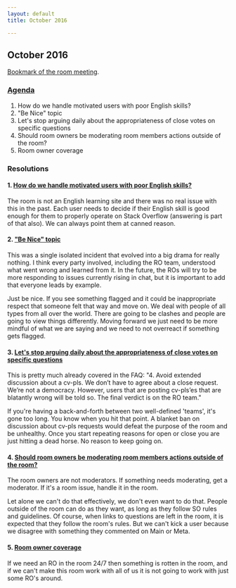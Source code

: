 ```yaml
---
layout: default
title: October 2016 

---
```


## October 2016

[Bookmark of the room meeting](https://chat.stackoverflow.com/rooms/108179/conversation/october-2016-room-meeting).

### [Agenda](https://github.com/SO-Close-Vote-Reviewers/SO-Close-Vote-Reviewers.github.io/issues?q=label%3Aroom-meeting-2016-10+is%3Aclosed)

1. How do we handle motivated users with poor English skills?
2. "Be Nice" topic
3. Let's stop arguing daily about the appropriateness of close votes on specific questions
4. Should room owners be moderating room members actions outside of the room?
5. Room owner coverage

### Resolutions

#### 1. [How do we handle motivated users with poor English skills?](https://chat.stackoverflow.com/rooms/108179/conversation/2016-october-topic-1)

The room is not an English learning site and there was no real issue with this in the past. Each user needs to decide if their English skill is good enough for them to properly operate on Stack Overflow (answering is part of that also). We can always point them at canned reason.

#### 2. ["Be Nice" topic](https://chat.stackoverflow.com/rooms/108179/conversation/2016-october-topic-2)

This was a single isolated incident that evolved into a big drama for really nothing. I think every party involved, including the RO team, understood what went wrong and learned from it. In the future, the ROs will try to be more responding to issues currently rising in chat, but it is important to add that everyone leads by example.

Just be nice. If you see something flagged and it could be inappropriate respect that someone felt that way and move on. We deal with people of all types from all over the world. There are going to be clashes and people are going to view things differently. Moving forward we just need to be more mindful of what we are saying and we need to not overreact if something gets flagged.

#### 3. [Let's stop arguing daily about the appropriateness of close votes on specific questions](https://chat.stackoverflow.com/rooms/108179/conversation/2016-october-topic-3)

This is pretty much already covered in the FAQ: "4. Avoid extended discussion about a cv-pls. We don’t have to agree about a close request. We’re not a democracy. However, users that are posting cv-pls’es that are blatantly wrong will be told so. The final verdict is on the RO team."

If you're having a back-and-forth between two well-defined 'teams', it's gone too long. You know when you hit that point. A blanket ban on discussion about cv-pls requests would defeat the purpose of the room and be unhealthy. Once you start repeating reasons for open or close you are just hitting a dead horse. No reason to keep going on.

#### 4. [Should room owners be moderating room members actions outside of the room?](https://chat.stackoverflow.com/rooms/108179/conversation/2016-october-topic-4)

The room owners are not moderators. If something needs moderating, get a moderator. If it's a room issue, handle it in the room.

Let alone we can't do that effectively, we don't even want to do that. People outside of the room can do as they want, as long as they follow SO rules and guidelines. Of course, when links to questions are left in the room, it is expected that they follow the room's rules. But we can't kick a user because we disagree with something they commented on Main or Meta.

#### 5. [Room owner coverage](https://chat.stackoverflow.com/rooms/108179/conversation/2016-october-topic-5)

If we need an RO in the room 24/7 then something is rotten in the room, and if we can't make this room work with all of us it is not going to work with just some RO's around.